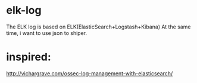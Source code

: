 # elk-log
The ELK log is based on ELK(ElasticSearch+Logstash+Kibana)
At the same time, i want to use json to shiper.
# inspired:
http://vichargrave.com/ossec-log-management-with-elasticsearch/

